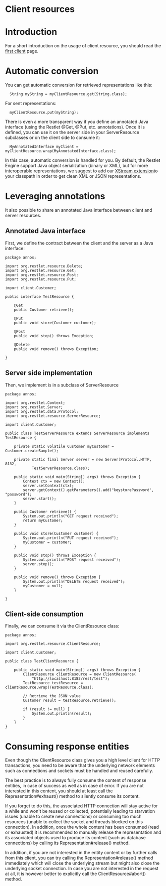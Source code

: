 Client resources
================

Introduction
============

For a short introduction on the usage of client resource, you should
read the [first
client](http://web.archive.org/web/20120323051211/http://wiki.restlet.org/docs_2.1/13-restlet/21-restlet/318-restlet/320-restlet.html "First client")
page.

Automatic conversion
====================

You can get automatic conversion for retrieved representations like
this:

      String myString = myClientResource.get(String.class);

For sent representations:

      myClientResource.put(myString);

There is even a more transparent way if you define an annotated Java
interface (using the Restlet @Get, @Put, etc. annotations). Once it is
defined, you can use it on the server side in your ServerResource
subclasses or on the client side to consume it:

      MyAnnotatedInterface myClient = myClientResource.wrap(MyAnnotatedInterface.class);

In this case, automatic conversion is handled for you. By default, the
Restlet Engine support Java object serialization (binary or XML), but
for more interoperable representations, we suggest to add our [XStream
extension](http://web.archive.org/web/20120323051211/http://wiki.restlet.org/docs_2.1/13-restlet/28-restlet/264-restlet.html "XStream extension")to
your classpath in order to get clean XML or JSON representations.

Leveraging annotations
======================

It also possible to share an annotated Java interface between client and
server resources.

Annotated Java interface
------------------------

First, we define the contract between the client and the server as a
Java interface:

    package annos;

    import org.restlet.resource.Delete;
    import org.restlet.resource.Get;
    import org.restlet.resource.Post;
    import org.restlet.resource.Put;

    import client.Customer;

    public interface TestResource {

        @Get
        public Customer retrieve();

        @Put
        public void store(Customer customer);
        
        @Post
        public void stop() throws Exception;

        @Delete
        public void remove() throws Exception;

    }

Server side implementation
--------------------------

Then, we implement is in a subclass of ServerResource

    package annos;

    import org.restlet.Context;
    import org.restlet.Server;
    import org.restlet.data.Protocol;
    import org.restlet.resource.ServerResource;

    import client.Customer;

    public class TestServerResource extends ServerResource implements TestResource {

        private static volatile Customer myCustomer = Customer.createSample();

        private static final Server server = new Server(Protocol.HTTP, 8182,
                TestServerResource.class);

        public static void main(String[] args) throws Exception {
            Context ctx = new Context();
            server.setContext(ctx);
            server.getContext().getParameters().add("keystorePassword", "password");
            server.start();
        }

        public Customer retrieve() {
            System.out.println("GET request received");
            return myCustomer;
        }

        public void store(Customer customer) {
            System.out.println("PUT request received");
            myCustomer = customer;
        }

        public void stop() throws Exception {
            System.out.println("POST request received");
            server.stop();
        }

        public void remove() throws Exception {
            System.out.println("DELETE request received");
            myCustomer = null;
        }

    }

Client-side consumption
-----------------------

Finally, we can consume it via the ClientResource class:

    package annos;

    import org.restlet.resource.ClientResource;

    import client.Customer;

    public class TestClientResource {

        public static void main(String[] args) throws Exception {
            ClientResource clientResource = new ClientResource(
                "http://localhost:8182/rest/test");
            TestResource testResource = clientResource.wrap(TestResource.class);

            // Retrieve the JSON value
            Customer result = testResource.retrieve();

            if (result != null) {
                System.out.println(result);
            }
        }
    }

Consuming response entities
===========================

Even though the ClientResource class gives you a high level client for
HTTP transactions, you need to be aware that the underlying network
elements such as connections and sockets must be handled and reused
carefully.

The best practice is to always fully consume the content of response
entities, in case of success as well as in case of error. If you are not
interested in this content, you should at least call the
Representation\#exhaust() method to silently consume its content.

If you forget to do this, the associated HTTP connection will stay
active for a while and won't be reused or collected, potentially leading
to starvation issues (unable to create new connections) or consuming too
much resources (unable to collect the socket and threads blocked on this
connection). In addition, once the whole content has been consumed (read
or exhausted) it is recommended to manually release the representation
and its associated objects used to produce its content (such as database
connections) by calling its Representation\#release() method.

In addition, if you are not interested in the entity content or by
further calls from this client, you can try calling the
Representation\#release() method immediately which will close the
underlying stream but might also close the underlying socket connection.
In case you are not interested in the request at all, it is however
better to explicitly call the ClientResource\#abort() method.

